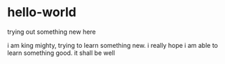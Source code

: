 # hello-world
trying out something new here

i am king mighty, trying to learn something new.
i really hope i am able to learn something good.
it shall be well
